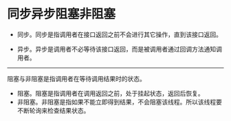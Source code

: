 # 同步异步阻塞非阻塞

- 同步。同步是指调用者在接口返回之前不会进行其它操作，直到该接口返回。

- 异步。异步是调用者不必等待该接口返回，而是被调用者通过回调方法通知调用者。

------

阻塞与非阻塞是指调用者在等待调用结果时的状态。

- 阻塞。阻塞是指调用者在调用返回之前，处于挂起状态，返回后恢复。
- 非阻塞。非阻塞是指如果不能立即得到结果，不会阻塞该线程。所以该线程要不断轮询来检查结果状态。


